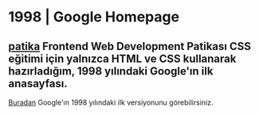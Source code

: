 # 1998 | Google Homepage
## [patika](https://www.patika.dev) Frontend Web Development Patikası CSS eğitimi için yalnızca HTML ve CSS kullanarak hazırladığım, 1998 yılındaki Google'ın ilk anasayfası.

[Buradan](https://web.archive.org/web/19981202230410if_/http://www.google.com/) Google'ın 1998 yılındaki ilk versiyonunu görebilirsiniz.